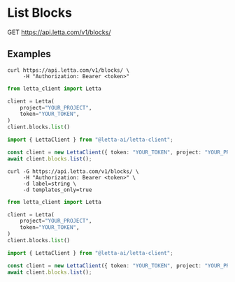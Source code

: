 # List Blocks

GET https://api.letta.com/v1/blocks/

## Examples

```shell
curl https://api.letta.com/v1/blocks/ \
     -H "Authorization: Bearer <token>"
```

```python
from letta_client import Letta

client = Letta(
    project="YOUR_PROJECT",
    token="YOUR_TOKEN",
)
client.blocks.list()

```

```typescript
import { LettaClient } from "@letta-ai/letta-client";

const client = new LettaClient({ token: "YOUR_TOKEN", project: "YOUR_PROJECT" });
await client.blocks.list();

```

```shell
curl -G https://api.letta.com/v1/blocks/ \
     -H "Authorization: Bearer <token>" \
     -d label=string \
     -d templates_only=true
```

```python
from letta_client import Letta

client = Letta(
    project="YOUR_PROJECT",
    token="YOUR_TOKEN",
)
client.blocks.list()

```

```typescript
import { LettaClient } from "@letta-ai/letta-client";

const client = new LettaClient({ token: "YOUR_TOKEN", project: "YOUR_PROJECT" });
await client.blocks.list();

```